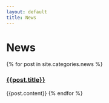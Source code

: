 ```yaml
---
layout: default
title: News
---
```


# News

{% for post in site.categories.news %}

### [{{post.title}}]({{post.url}})

{{post.content}}
{% endfor %}

